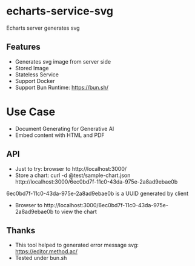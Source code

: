 # echarts-service-svg
Echarts server generates svg

## Features
* Generates svg image from server side
* Stored Image
* Stateless Service
* Support Docker
* Support Bun Runtime: https://bun.sh/

# Use Case
* Document Generating for Generative AI
* Embed content with HTML and PDF


## API
* Just to try: browser to http://localhost:3000/
* Store a chart: curl  -d @test/sample-chart.json http://localhost:3000/6ec0bd7f-11c0-43da-975e-2a8ad9ebae0b

6ec0bd7f-11c0-43da-975e-2a8ad9ebae0b is a UUID generated by client

* Browser to http://localhost:3000/6ec0bd7f-11c0-43da-975e-2a8ad9ebae0b to view the chart


## Thanks

* This tool helped to generated error message svg: https://editor.method.ac/
* Tested under bun.sh


